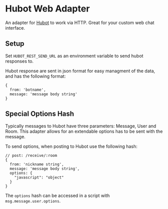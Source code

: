 # Hubot Web Adapter

An adapter for [Hubot](https://github.com/github/hubot) to work via HTTP. Great for your custom web chat interface.

## Setup

Set `HUBOT_REST_SEND_URL` as an environment variable to send hubot responses to.

Hubot response are sent in json format for easy managment of the data, and has the following format:

    {
      from: 'botname',
      message: 'message body string'
    }

## Special Options Hash

Typically messages to Hubot have three parameters: Message, User and Room. This
adapter allows for an extendable options has to be sent with the message.

To send options, when posting to Hubot use the following hash:

    // post: /receive/:room
    {
      from: 'nickname string',
      message: 'message body string',
      options: {
        "javascript": "object"
      }
    }

The `options` hash can be accessed in a script with `msg.message.user.options`.
